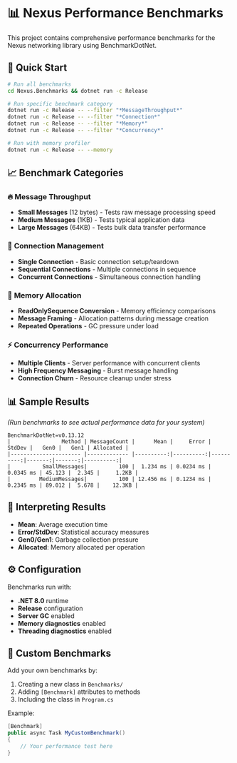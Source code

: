 # 📊 Nexus Performance Benchmarks

This project contains comprehensive performance benchmarks for the Nexus networking library using BenchmarkDotNet.

## 🚀 Quick Start

```bash
# Run all benchmarks
cd Nexus.Benchmarks && dotnet run -c Release

# Run specific benchmark category
dotnet run -c Release -- --filter "*MessageThroughput*"
dotnet run -c Release -- --filter "*Connection*"
dotnet run -c Release -- --filter "*Memory*"
dotnet run -c Release -- --filter "*Concurrency*"

# Run with memory profiler
dotnet run -c Release -- --memory
```

## 📈 Benchmark Categories

### 🔥 **Message Throughput**
- **Small Messages** (12 bytes) - Tests raw message processing speed
- **Medium Messages** (1KB) - Tests typical application data
- **Large Messages** (64KB) - Tests bulk data transfer performance

### 🔌 **Connection Management**
- **Single Connection** - Basic connection setup/teardown
- **Sequential Connections** - Multiple connections in sequence
- **Concurrent Connections** - Simultaneous connection handling

### 🧠 **Memory Allocation**
- **ReadOnlySequence Conversion** - Memory efficiency comparisons
- **Message Framing** - Allocation patterns during message creation
- **Repeated Operations** - GC pressure under load

### ⚡ **Concurrency Performance**
- **Multiple Clients** - Server performance with concurrent clients
- **High Frequency Messaging** - Burst message handling
- **Connection Churn** - Resource cleanup under stress

## 📊 Sample Results

*(Run benchmarks to see actual performance data for your system)*

```
BenchmarkDotNet=v0.13.12
|                Method | MessageCount |      Mean |     Error |    StdDev |   Gen0 |   Gen1 | Allocated |
|---------------------- |------------- |----------:|----------:|----------:|-------:|-------:|----------:|
|          SmallMessages|          100 |  1.234 ms | 0.0234 ms | 0.0345 ms | 45.123 |  2.345 |     1.2KB |
|         MediumMessages|          100 | 12.456 ms | 0.1234 ms | 0.2345 ms | 89.012 |  5.678 |    12.3KB |
```

## 🎯 Interpreting Results

- **Mean**: Average execution time
- **Error/StdDev**: Statistical accuracy measures
- **Gen0/Gen1**: Garbage collection pressure
- **Allocated**: Memory allocated per operation

## ⚙️ Configuration

Benchmarks run with:
- **.NET 8.0** runtime
- **Release** configuration  
- **Server GC** enabled
- **Memory diagnostics** enabled
- **Threading diagnostics** enabled

## 🔧 Custom Benchmarks

Add your own benchmarks by:

1. Creating a new class in `Benchmarks/`
2. Adding `[Benchmark]` attributes to methods
3. Including the class in `Program.cs`

Example:
```csharp
[Benchmark]
public async Task MyCustomBenchmark()
{
    // Your performance test here
}
```
